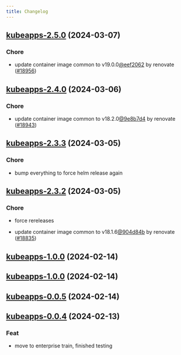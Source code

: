 ```yaml
---
title: Changelog
---
```




## [kubeapps-2.5.0](https://github.com/truecharts/charts/compare/kubeapps-2.4.0...kubeapps-2.5.0) (2024-03-07)

### Chore



- update container image common to v19.0.0[@eef2062](https://github.com/eef2062) by renovate ([#18956](https://github.com/truecharts/charts/issues/18956))


## [kubeapps-2.4.0](https://github.com/truecharts/charts/compare/kubeapps-2.3.3...kubeapps-2.4.0) (2024-03-06)

### Chore



- update container image common to v18.2.0[@9e8b7d4](https://github.com/9e8b7d4) by renovate ([#18943](https://github.com/truecharts/charts/issues/18943))


## [kubeapps-2.3.3](https://github.com/truecharts/charts/compare/kubeapps-2.3.2...kubeapps-2.3.3) (2024-03-05)

### Chore



- bump everything to force helm release again


## [kubeapps-2.3.2](https://github.com/truecharts/charts/compare/kubeapps-2.3.0...kubeapps-2.3.2) (2024-03-05)

### Chore



- force rereleases

- update container image common to v18.1.6[@904d84b](https://github.com/904d84b) by renovate ([#18835](https://github.com/truecharts/charts/issues/18835))














































## [kubeapps-1.0.0](https://github.com/truecharts/charts/compare/kubeapps-0.0.5...kubeapps-1.0.0) (2024-02-14)


## [kubeapps-1.0.0](https://github.com/truecharts/charts/compare/kubeapps-0.0.5...kubeapps-1.0.0) (2024-02-14)


## [kubeapps-0.0.5](https://github.com/truecharts/charts/compare/kubeapps-0.0.4...kubeapps-0.0.5) (2024-02-14)


## [kubeapps-0.0.4](https://github.com/truecharts/charts/compare/kubeapps-0.0.3...kubeapps-0.0.4) (2024-02-13)

### Feat



- move to enterprise train, finished testing